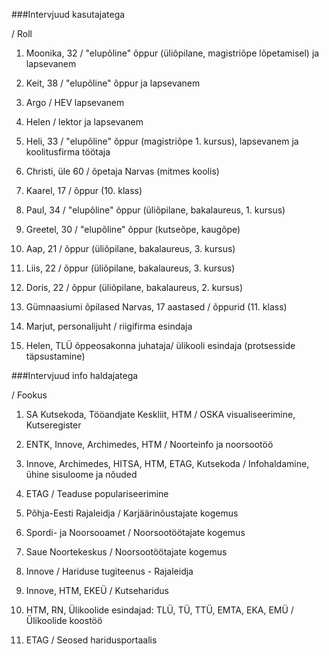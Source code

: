 ###Intervjuud kasutajatega

/ Roll

1. 	Moonika, 32 / "elupõline" õppur (üliõpilane, magistriõpe lõpetamisel) ja lapsevanem

2. 	Keit, 38	/ "elupõline" õppur ja lapsevanem

3.	Argo / HEV lapsevanem

4.	Helen / lektor ja lapsevanem

5. 	Heli, 33 / "elupõline" õppur (magistriõpe 1. kursus), lapsevanem ja koolitusfirma töötaja

6. 	Christi, üle 60 / õpetaja Narvas (mitmes koolis)

7. 	Kaarel, 17 / õppur (10. klass)

8. 	Paul, 34 / "elupõline" õppur (üliõpilane, bakalaureus, 1. kursus)

9. 	Greetel, 30 / "elupõline" õppur (kutseõpe, kaugõpe)

10. Aap, 21	/ õppur (üliõpilane, bakalaureus, 3. kursus)

11. Liis, 22 / õppur (üliõpilane, bakalaureus, 3. kursus)

12. Doris, 22	/ õppur (üliõpilane, bakalaureus, 2. kursus)

13. Gümnaasiumi õpilased Narvas, 17 aastased /	õppurid (11. klass)

14. Marjut, personalijuht / riigifirma esindaja

15. Helen, TLÜ õppeosakonna juhataja/ ülikooli esindaja (protsesside täpsustamine)
		
###Intervjuud info haldajatega

/ Fookus

1. 	SA Kutsekoda, Tööandjate Keskliit, HTM	/ OSKA visualiseerimine, Kutseregister

2. 	ENTK, Innove, Archimedes, HTM	/ Noorteinfo ja noorsootöö

3. 	Innove, Archimedes, HITSA, HTM, ETAG, Kutsekoda	/ Infohaldamine, ühine sisuloome ja nõuded

4. 	ETAG 	/ Teaduse populariseerimine

5. 	Põhja-Eesti Rajaleidja	/ Karjäärinõustajate kogemus 

6. 	Spordi- ja Noorsooamet	/ Noorsootöötajate kogemus

7. 	Saue Noortekeskus	/ Noorsootöötajate kogemus

8. 	Innove	/ Hariduse tugiteenus - Rajaleidja

9. 	Innove, HTM, EKEÜ	/ Kutseharidus

10.	HTM, RN, Ülikoolide esindajad: TLÜ, TÜ, TTÜ, EMTA, EKA, EMÜ	/ Ülikoolide koostöö

11.	ETAG / Seosed haridusportaalis


